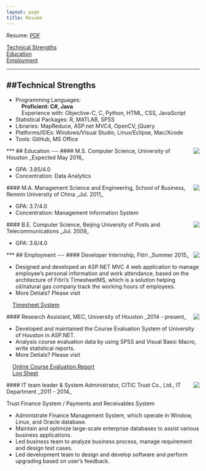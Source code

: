 ```yaml
---
layout: page
title: Resume
---
```


Resume: [PDF](http://www.yiwenshi.com/files/YiwenShi_CV_en.pdf) 


[Technical Strengths](#Technical)<br>
[Education](#Education)<br>
[Employment](#Employment)
<span id="Technical">
***
##Technical Strengths
---
</span>

- Programming Languages: <br>
&nbsp;&nbsp;&nbsp;&nbsp;__Proficient: C#, Java__  <br>
&nbsp;&nbsp;&nbsp;&nbsp;Experience with: Objective-C, C, Python, HTML, CSS, JavaScript 
- Statistical Packages: R, MATLAB, SPSS
- Libraries: MapReduce, ASP.net MVC4, OpenCV, jQuery
- Platforms/IDEs: Windows/Visual Studio, Linux/Eclipse, Mac/Xcode
- Tools: GitHub, MS Office

<span id="Education">
***
## Education
---
</span>
<img align="right" src="http://yiwenshi.com/image/UH.jpg">
#### M.S. Computer Science, University of Houston	
_Expected May 2016_

- GPA: 3.85/4.0
- Concentration: Data Analytics

<img align="right" src="http://yiwenshi.com/image/RUC.jpg">
#### M.A. Management Science and Engineering, School of Business, Renmin University of China
_Jul. 2011_

- GPA: 3.7/4.0
- Concentration: Management Information System

<img align="right" src="http://yiwenshi.com/image/BUPT.jpg">
#### B.E. Computer Science, Beijing University of Posts and Telecommunications
_Jul. 2009_

- GPA: 3.6/4.0

<span id="Employment">
***
## Employment
---
</span>
<img align="right" src="http://yiwenshi.com/image/Fitiri.jpg">
#### Developer Internship, Fitiri
_Summer 2015_

- Designed and developed an ASP.NET MVC 4 web application to manage employee’s personal information and work attendance, based on the architecture of Fitiri’s TimesheetMS, which is a solution helping oil/natural gas company track the working hours of employees.
- More Detials? Please visit

&nbsp;&nbsp;&nbsp;
<a href="http://yiwenshi.com/project/#Timesheet" target="_blank">Timesheet System</a>

<img align="right" src="http://yiwenshi.com/image/UH.jpg">
#### Research Assistant, MEC, University of Houston
_2014 - present_

- Developed and maintained the Course Evaluation System of University of Houston in ASP.NET.
- Analysis course evaluation data by using SPSS and Visual Basic Macro, write statistical reports.
- More Detials? Please visit 

&nbsp;&nbsp;&nbsp;
<a href="http://yiwenshi.com/project/#EvalRpt" target="_blank">Online Course Evaluation Report</a>
<br>
&nbsp;&nbsp;&nbsp;
<a href="http://yiwenshi.com/project/#LogSheet" target="_blank">Log Sheet</a> 

<img align="right" src="http://yiwenshi.com/image/CITICT.jpg">
#### IT team leader & System Administrator, CITIC Trust Co., Ltd., IT Department
_2011 - 2014_

Trust Finance System / Payments and Receivables System<br>
- Administrate Finance Management System, which operate in Window, Linux, and Oracle database.<br>
- Maintain and optimize large-scale enterprise databases to assist various business applications.<br>
- Led business team to analyze business process, manage requirement and design test cases.<br>
- Led development team to design and develop software and perform upgrading based on user’s feedback.





